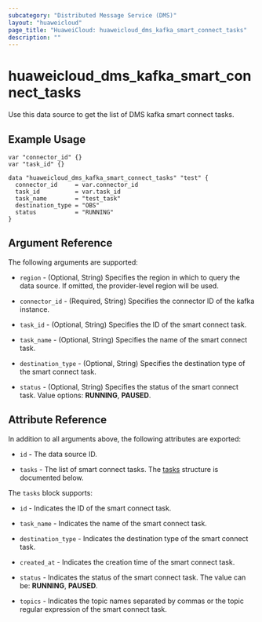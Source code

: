 ```yaml
---
subcategory: "Distributed Message Service (DMS)"
layout: "huaweicloud"
page_title: "HuaweiCloud: huaweicloud_dms_kafka_smart_connect_tasks"
description: ""
---
```


# huaweicloud_dms_kafka_smart_connect_tasks

Use this data source to get the list of DMS kafka smart connect tasks.

## Example Usage

```hcl
var "connector_id" {}
var "task_id" {}

data "huaweicloud_dms_kafka_smart_connect_tasks" "test" {
  connector_id     = var.connector_id
  task_id          = var.task_id
  task_name        = "test_task"
  destination_type = "OBS"
  status           = "RUNNING"
}
```

## Argument Reference

The following arguments are supported:

* `region` - (Optional, String) Specifies the region in which to query the data source.
  If omitted, the provider-level region will be used.

* `connector_id` - (Required, String) Specifies the connector ID of the kafka instance.

* `task_id` - (Optional, String) Specifies the ID of the smart connect task.

* `task_name` - (Optional, String) Specifies the name of the smart connect task.

* `destination_type` - (Optional, String) Specifies the destination type of the smart connect task.

* `status` - (Optional, String) Specifies the status of the smart connect task. Value options: **RUNNING**, **PAUSED**.

## Attribute Reference

In addition to all arguments above, the following attributes are exported:

* `id` - The data source ID.

* `tasks` - The list of smart connect tasks.
  The [tasks](#DMS_kafka_smart_connect_tasks) structure is documented below.

<a name="DMS_kafka_smart_connect_tasks"></a>
The `tasks` block supports:

* `id` - Indicates the ID of the smart connect task.

* `task_name` - Indicates the name of the smart connect task.

* `destination_type` - Indicates the destination type of the smart connect task.

* `created_at` - Indicates the creation time of the smart connect task.

* `status` - Indicates the status of the smart connect task. The value can be: **RUNNING**, **PAUSED**.

* `topics` - Indicates the topic names separated by commas or the topic regular expression of the smart connect task.
